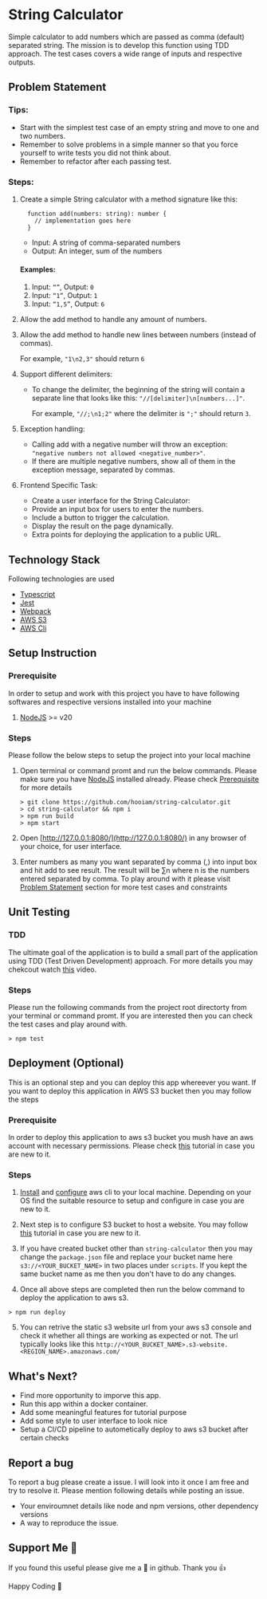 # String Calculator
Simple calculator to add numbers which are passed as comma (default) separated string. The mission is to develop this function using TDD approach. The test cases covers a wide range of inputs and respective outputs.

## Problem Statement

### Tips:
 - Start with the simplest test case of an empty string and move to one and two
numbers.
 - Remember to solve problems in a simple manner so that you force yourself to write
tests you did not think about.
 - Remember to refactor after each passing test.

### Steps:
1. Create a simple String calculator with a method signature like this:

    ```
      function add(numbers: string): number {
        // implementation goes here
      }
    ```
    - Input: A string of comma-separated numbers
    - Output: An integer, sum of the numbers
    
    #### Examples:

      1. Input: `“”`, Output: `0`
      2. Input: `“1”`, Output: `1`
      3. Input: `“1,5”`, Output: `6`

2. Allow the add method to handle any amount of numbers.

3. Allow the add method to handle new lines between numbers (instead of commas).
  
    For example, `"1\n2,3"` should return `6`

4. Support different delimiters:
    - To change the delimiter, the beginning of the string will contain a separate
      line that looks like this: `"//[delimiter]\n[numbers...]"`.  

      For example, `"//;\n1;2"` where the delimiter is `";"` should return `3`.

5. Exception handling: 
    - Calling add with a negative number will throw an exception: `"negative numbers not allowed <negative_number>"`.
    - If there are multiple negative numbers, show all of them in the exception message, separated by commas.

6. Frontend Specific Task: 
    - Create a user interface for the String Calculator:
    - Provide an input box for users to enter the numbers.
    - Include a button to trigger the calculation.
    - Display the result on the page dynamically.
    - Extra points for deploying the application to a public URL.

## Technology Stack
  Following technologies are used
- [Typescript](https://www.typescriptlang.org/)
- [Jest](https://jestjs.io/)
- [Webpack](https://webpack.js.org/)
- [AWS S3](https://aws.amazon.com/s3/)
- [AWS Cli](https://aws.amazon.com/cli/)

## Setup Instruction

  ### Prerequisite

  In order to setup and work with this project you have to have following softwares and respective versions installed into your machine

  1. [NodeJS](https://nodejs.org/) >= v20


  ### Steps

  Please follow the below steps to setup the project into your local machine
    
  1. Open terminal or command promt and run the below commands. Please make sure you have [NodeJS](https://nodejs.org/) installed already. Please check [Prerequisite](#prerequisite) for more details
      
      ```
      > git clone https://github.com/hooiam/string-calculator.git
      > cd string-calculator && npm i
      > npm run build
      > npm start      
      ```

  2. Open [http://127.0.0.1:8080/](http://127.0.0.1:8080/) in any browser of your choice, for user interface.
  3. Enter numbers as many you want separated by comma (,) into input box and hit add to see result. The result will be ∑n where n is the numbers entered separated by comma. To play around with it please visit [Problem Statement](#problem-statement) section for more test cases and constraints
  
## Unit Testing

  ### TDD
  
  The ultimate goal of the application is to build a small part of the application using TDD (Test Driven Development) approach. For more details you may chekcout watch [this](https://www.youtube.com/watch?v=qkblc5WRn-U) video.

  ### Steps

  Please run the following commands from the project root directorty from your terminal or command promt. If you are interested then you can check the test cases and play around with.

  ```
  > npm test
  ```

## Deployment (Optional)

  This is an optional step and you can deploy this app whereever you want. If you want to deploy this application in AWS S3 bucket then you may follow the steps

  ### Prerequisite

  In order to deploy this application to aws s3 bucket you mush have an aws account with necessary permissions. Please check [this](https://docs.aws.amazon.com/AmazonS3/latest/userguide/HostingWebsiteOnS3Setup.html) tutorial in case you are new to it.

  ### Steps
  
  1. [Install](https://docs.aws.amazon.com/cli/latest/userguide/getting-started-install.html) and [configure](https://docs.aws.amazon.com/cli/latest/userguide/getting-started-quickstart.html#getting-started-quickstart-new-command) aws cli to your local machine. Depending on your OS find the suitable resource to setup and configure in case you are new to it.

  2. Next step is to configure S3 bucket to host a website. You may follow [this](https://docs.aws.amazon.com/AmazonS3/latest/userguide/HostingWebsiteOnS3Setup.html) tutorial in case you are new to it.

  3. If you have created bucket other than `string-calculator` then you may change the `package.json` file and replace your bucket name here `s3://<YOUR_BUCKET_NAME>` in two places under `scripts`. If you kept the same bucket name as me then you don't have to do any changes.

  4. Once all above steps are completed then run the below command to deploy the application to aws s3.

  ``` 
  > npm run deploy
  ```
  5. You can retrive the static s3 website url from your aws s3 console and check it whether all things are working as expected or not. The url typically looks like this `http://<YOUR_BUCKET_NAME>.s3-website.<REGION_NAME>.amazonaws.com/`

## What's Next?

- Find more opportunity to imporve this app. 
- Run this app within a docker container.
- Add some meaningful features for tutorial purpose
- Add some style to user interface to look nice
- Setup a CI/CD pipeline to autometically deploy to aws s3 bucket after certain checks

## Report a bug

  To report a bug please create a issue. I will look into it once I am free and try to resolve it. Please mention following details while posting an issue. 
  
  - Your enviroumnet details like node and npm versions, other dependency versions
  - A way to reproduce the issue. 

## Support Me 💚

  If you found this useful please give me a 🌟 in github. Thank you 👍

Happy Coding 🙂

